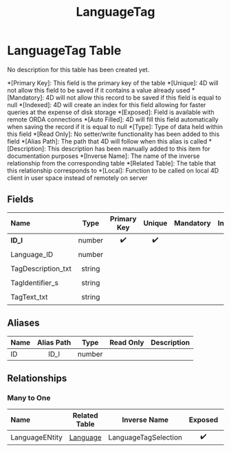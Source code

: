 ﻿---
layout: default
title: LanguageTag
parent: Tables
---
# LanguageTag Table
No description for this table has been created yet.

*[Primary Key]: This field is the primary key of the table
*[Unique]: 4D will not allow this field to be saved if it contains a value already used
*[Mandatory]: 4D will not allow this record to be saved if this field is equal to null
*[Indexed]: 4D will create an index for this field allowing for faster queries at the expense of disk storage
*[Exposed]: Field is available with remote ORDA connections
*[Auto Filled]: 4D will fill this field automatically when saving the record if it is equal to null
*[Type]: Type of data held within this field
*[Read Only]: No setter/write functionality has been added to this field
*[Alias Path]: The path that 4D will follow when this alias is called
*[Description]: This description has been manually added to this item for documentation purposes
*[Inverse Name]: The name of the inverse relationship from the corresponding table
*[Related Table]: The table that this relationship corresponds to
*[Local]: Function to be called on local 4D client in user space instead of remotely on server
## Fields

|Name|Type|Primary Key|Unique|Mandatory|Indexed|Exposed|Auto Filled|Description|
|:---|:---:|:---:|:---:|:---:|:---:|:---:|:---:|:---:|
|**ID_l**|number|✔️|✔️||✔️|✔️|||
|Language_ID|number||||✔️|✔️|||
|TagDescription_txt|string|||||✔️|||
|TagIdentifier_s|string||||✔️|✔️|||
|TagText_txt|string|||||✔️|||

## Aliases

|Name|Alias Path|Type|Read Only|Description|
|:---|:---:|:---:|:---:|:---:|
|ID|ID_l|number|||

## Relationships
### Many to One

|Name|Related Table|Inverse Name|Exposed|Description|
|:---|:---:|:---:|:---:|:---:|
|LanguageENtity|[Language](Language.md)|LanguageTagSelection|✔️||